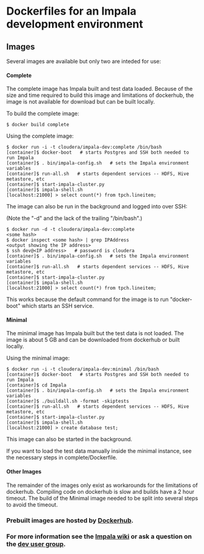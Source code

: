 # Dockerfiles for an Impala development environment

## Images

Several images are available but only two are inteded for use:

#### Complete
The complete image has Impala built and test data loaded. Because of the size and time required to build this image and limitations of dockerhub, the image is not available for download but can be built locally.

To build the complete image:

```
$ docker build complete
```

Using the complete image:

```
$ docker run -i -t cloudera/impala-dev:complete /bin/bash
[container]$ docker-boot   # starts Postgres and SSH both needed to run Impala
[container]$ . bin/impala-config.sh   # sets the Impala environment variables
[container]$ run-all.sh   # starts dependent services -- HDFS, Hive metastore, etc
[container]$ start-impala-cluster.py
[container]$ impala-shell.sh
[localhost:21000] > select count(*) from tpch.lineitem;
```

The image can also be run in the background and logged into over SSH:

(Note the "-d" and the lack of the trailing "/bin/bash".)

```
$ docker run -d -t cloudera/impala-dev:complete
<some hash>
$ docker inspect <some hash> | grep IPAddress
<output showing the IP address>
$ ssh dev@<IP address>   # password is cloudera
[container]$ . bin/impala-config.sh   # sets the Impala environment variables
[container]$ run-all.sh   # starts dependent services -- HDFS, Hive metastore, etc
[container]$ start-impala-cluster.py
[container]$ impala-shell.sh
[localhost:21000] > select count(*) from tpch.lineitem;
```

This works because the default command for the image is to run "docker-boot" which starts an SSH service.

#### Minimal
The minimal image has Impala built but the test data is not loaded. The image is about 5 GB and can be downloaded from dockerhub or built locally.

Using the minimal image:

```
$ docker run -i -t cloudera/impala-dev:minimal /bin/bash
[container]$ docker-boot   # starts Postgres and SSH both needed to run Impala
[container]$ cd Impala
[container]$ . bin/impala-config.sh   # sets the Impala environment variables
[container]$ ./buildall.sh -format -skiptests
[container]$ run-all.sh   # starts dependent services -- HDFS, Hive metastore, etc
[container]$ start-impala-cluster.py
[container]$ impala-shell.sh
[localhost:21000] > create database test;
```

This image can also be started in the background.

If you want to load the test data manually inside the minimal instance, see the necessary steps in complete/Dockerfile.

#### Other Images
The remainder of the images only exist as workarounds for the limitations of dockerhub. Compiling code on dockerhub is slow and builds have a 2 hour timeout. The build of the Minimal image needed to be split into several steps to avoid the timeout.

### Prebuilt images are hosted by [Dockerhub](https://hub.docker.com/r/cloudera/impala-dev/tags/).

### For more information see the [Impala wiki](https://github.com/cloudera/Impala/wiki/) or ask a question on the [dev user group](https://groups.google.com/a/cloudera.org/forum/#!forum/impala-dev).
